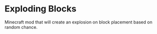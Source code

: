 # Exploding Blocks
Minecraft mod that will create an explosion on block placement based on random chance.
